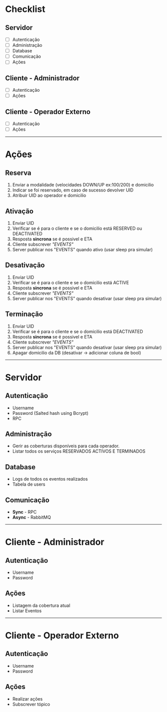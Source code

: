 # **Checklist**

## **Servidor**
* [ ] Autenticação
* [ ] Administração
* [ ] Database
* [ ] Comunicação
* [ ] Ações

## **Cliente - Administrador**
* [ ] Autenticação
* [ ] Ações

## **Cliente - Operador Externo**
* [ ] Autenticação
* [ ] Ações
---
# **Ações**
## **Reserva**
1. Enviar a modalidade (velocidades DOWN/UP  ex:100/200) e domicilio
2. Indicar se foi reservado, em caso de sucesso devolver UID
3. Atribuir UID ao operador e domicilio

## **Ativação**
1. Enviar UID
2. Verificar se é para o cliente e se o domicilio está RESERVED ou DEACTIVATED
3. Resposta **sincrona** se é possivel e ETA
4. Cliente subscrever *"EVENTS"*
5. Server publicar nos "EVENTS" quando ativo (usar sleep pra simular)

## **Desativação**
1. Enviar UID
2. Verificar se é para o cliente e se o domicilio está ACTIVE
3. Resposta **sincrona** se é possivel e ETA
4. Cliente subscrever *"EVENTS"*
5. Server publicar nos "EVENTS" quando desativar (usar sleep pra simular)

## **Terminação**
1. Enviar UID
2. Verificar se é para o cliente e se o domicilio está DEACTIVATED
3. Resposta **sincrona** se é possivel e ETA
4. Cliente subscrever *"EVENTS"*
5. Server publicar nos "EVENTS" quando desativar (usar sleep pra simular)
6. Apagar domicilio da DB (desativar -> adicionar coluna de bool)

---

# **Servidor**

## **Autenticação**
* Username
* Password (Salted hash using Bcrypt)
* RPC

## **Administração**
* Gerir as coberturas disponíveis para cada
operador.
* Listar todos os serviços RESERVADOS ACTIVOS E TERMINADOS

## **Database**
* Logs de todos os eventos realizados
* Tabela de users


## **Comunicação**
* **Sync** - RPC
* **Async** - RabbitMQ 


---

# **Cliente - Administrador**
## **Autenticação**
* Username
* Password

## **Ações**
* Listagem da cobertura atual
* Listar Eventos

---
# **Cliente  - Operador Externo**

## **Autenticação**
* Username
* Password

## **Ações**
* Realizar ações
* Subscrever tópico



